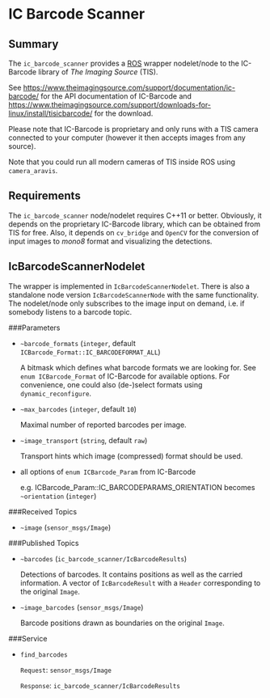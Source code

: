 IC Barcode Scanner
==================

Summary
-------

The `ic_barcode_scanner` provides a [ROS](http://www.ros.org) wrapper nodelet/node
to the IC-Barcode library of *The Imaging Source* (TIS).

See https://www.theimagingsource.com/support/documentation/ic-barcode/ for the
API documentation of IC-Barcode and 
https://www.theimagingsource.com/support/downloads-for-linux/install/tisicbarcode/
for the download.

Please note that IC-Barcode is proprietary and only runs with a TIS camera
connected to your computer (however it then accepts images from any source).

Note that you could run all modern cameras of TIS inside ROS using `camera_aravis`.

Requirements
------------

The `ic_barcode_scanner` node/nodelet requires C++11 or better. Obviously, it
depends on the proprietary IC-Barcode library, which can be obtained from TIS
for free. Also, it depends on `cv_bridge` and `OpenCV` for the conversion of input
images to *mono8* format and visualizing the detections.

IcBarcodeScannerNodelet
-----------------------

The wrapper is implemented in `IcBarcodeScannerNodelet`. There is also a standalone
node version `IcBarcodeScannerNode` with the same functionality. The nodelet/node
only subscribes to the image input on demand, i.e. if somebody listens to a barcode
topic.

###Parameters
*   `~barcode_formats` (`integer`, default `ICBarcode_Format::IC_BARCODEFORMAT_ALL`)

    A bitmask which defines what barcode formats we are looking for. See `enum ICBarcode_Format`
    of IC-Barcode for available options. For convenience, one could also (de-)select formats
    using `dynamic_reconfigure`.
*   `~max_barcodes` (`integer`, default `10`)

    Maximal number of reported barcodes per image.
*   `~image_transport` (`string`, default `raw`)

    Transport hints which image (compressed) format should be used.

*   all options of `enum ICBarcode_Param` from IC-Barcode

    e.g. ICBarcode_Param::IC_BARCODEPARAMS_ORIENTATION becomes `~orientation` (`integer`)

###Received Topics
*   `~image` (`sensor_msgs/Image`)

###Published Topics
*   `~barcodes` (`ic_barcode_scanner/IcBarcodeResults`)

    Detections of barcodes. It contains positions as well as the carried information.
    A vector of `IcBarcodeResult` with a `Header` corresponding to the original `Image`.
*   `~image_barcodes` (`sensor_msgs/Image`)

    Barcode positions drawn as boundaries on the original `Image`.

###Service
*   `find_barcodes`

    `Request`: `sensor_msgs/Image`

    `Response`: `ic_barcode_scanner/IcBarcodeResults`


